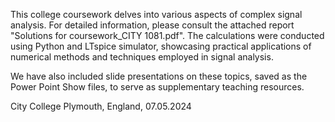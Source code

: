 This college coursework delves into various aspects of complex signal analysis. For detailed information, please consult the attached report "Solutions for coursework_CITY 1081.pdf". The calculations were conducted using Python and LTspice simulator, showcasing practical applications of numerical methods and techniques employed in signal analysis.

We have also included slide presentations on these topics, saved as the Power Point Show files, to serve as supplementary teaching resources.

City College Plymouth, England, 07.05.2024
